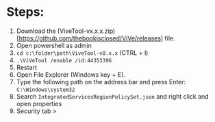 # Steps:

1. Download the (ViveTool-vx.x.x.zip)[https://github.com/thebookisclosed/ViVe/releases] file.
2. Open powershell as admin
3. `cd c:\folder\path\ViveTool-v0.x.x` (CTRL + l)
4. `.\ViVeTool /enable /id:44353396`
5. Restart
6. Open File Explorer (Windows key + E).
7. Type the following path on the address bar and press Enter: `C:\Windows\system32`
8. Search `IntegratedServicesRegionPolicySet.json` and right click and open properties
9. Security tab > 
